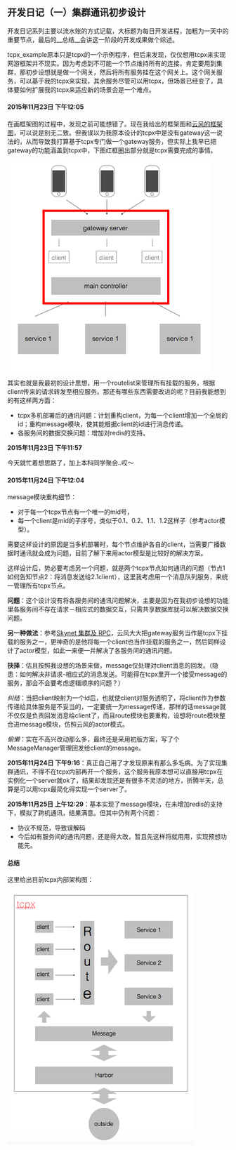 开发日记（一）集群通讯初步设计
-------------------------
开发日记系列主要以流水账的方式记载，大标题为每日开发进程，加粗为一天中的重要节点，最后的__总结__会讲这一阶段的开发成果做个综述。

tcpx_example原本只是tcpx的一个示例程序，但后来发现，仅仅想用tcpx来实现网游框架并不现实。因为考虑到不可能一个节点维持所有的连接，肯定要用到集群，那初步设想就是做一个网关，然后将所有服务挂在这个网关上。这个网关服务，可以基于我的tcpx来实现，其余服务尽管可以用tcpx，但场景已经变了，具体要如何扩展我的tcpx来适应新的场景会是一个难点。

#### 2015年11月23日 下午12:05
在画框架图的过程中，发现之前可能想错了。现在我给出的框架图和[云风的框架图](http://blog.codingnow.com/2011/11/dev_note_1.html)，可以说是别无二致。但我误以为我原本设计的tcpx中是没有gateway这一说法的，从而导致我打算基于tcpx专门做一个gateway服务，但实际上我早已把gateway的功能涵盖到tcpx中，下图红框圈出部分就是tcpx需要完成的事情。

![tcpx功能范围图](../images/growtree-original-design-2.png)

其实也就是我最初的设计思想，用一个routelist来管理所有挂载的服务，根据client传来的请求转发至相应服务。那还有哪些东西需要改进的呢？目前我能想到的有这样两方面：
- tcpx多机部署后的通讯问题：计划重构client，为每一个client增加一个全局的id；重构message模块，使其能根据client的id进行消息传递。
- 各服务间的数据交换问题：增加对redis的支持。

__2015年11月23日 下午11:57__

今天就忙着想思路了，加上本科同学聚会..哎～

#### 2015年11月24日 下午12:04
message模块重构细节：
- 对于每一个tcpx节点有一个唯一的mid号，
- 每一个client是mid的子序号，类似于0.1、0.2、1.1、1.2这样子（参考actor模型）。

需要这样设计的原因是当多机部署时，每个节点维护各自的client，当需要广播数据时通讯就会成为问题，目前了解下来用actor模型是比较好的解决方案。

这样设计后，势必要考虑另一个问题，就是两个tcpx节点如何通讯的问题（节点1如何告知节点2：将消息发送给2.1client），这里我考虑用一个消息队列服务，来统一管理所有tcpx节点。

__问题__：这个设计没有将各服务间的通讯问题解决，主要是因为在我初步设想的功能里各服务间不存在请求－相应式的数据交互，只需共享数据库就可以解决数据交换问题。

__另一种做法__：参考[Skynet 集群及 RPC](http://blog.codingnow.com/2012/08/skynet_harbor_rpc.html)，云风大大把gateway服务当作是tcpx下挂载的服务之一，更神奇的是他将每一个client也当作挂载的服务之一，然后同样设计了actor模型，如此一来便一并解决了各服务间的通讯问题。

__抉择__：估且按照我设想的场景来做，message仅处理对client消息的回发。（隐患：如何解决非请求-相应式的消息发送。可能得在tcpx里开一个接受message的服务，那会不会要考虑逻辑顺序的问题？）

_纠结_：当把client映射为一个id后，也就使client对服务透明了，将client作为参数传递给具体服务是不妥当的，一定要统一为message传递，那样的话message就不仅仅是负责回发消息给client了，而且route模块也要重构，设想将route模块整合进message模块，仿照云风的actor模式。

_偷懒_：实在不高兴改动那么多，最终还是采用初版方案，写了个MessageManager管理回发给client的message。

__2015年11月24日 下午9:16__：真正自己用了才发现原来有那么多毛病。为了实现集群通讯，不得不在tcpx内部再开一个服务，这个服务我原本想可以直接用tcpx在实例化一个server就ok了，结果却发现还是有很多不灵活的地方，折腾半天，总算是可以用tcpx最简化得实现一个server了。

__2015年11月25日 上午12:29__：基本实现了message模块，在未增加redis的支持下，模拟了跨机通讯，结果满意。但其中仍有两个问题：

- 协议不规范，导致误解码
- 今后如有服务间的通讯问题，还是得大改，暂且先这样将就用用，实现预想功能先。

#### 总结
这里给出目前tcpx内部架构图：

![tcpx内部架构图](../images/tcpx-original-design.png)
